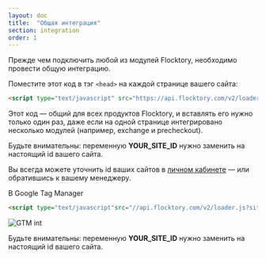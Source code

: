 ```yaml
---
layout: doc
title:  "Общая интеграция"
section: integration
order: 1
---
```


Прежде чем подключить любой из модулей Flocktory, необходимо провести общую интеграцию.

Поместите этот код в тэг `<head>` на каждой странице вашего сайта:

```html
<script type="text/javascript" src="https://api.flocktory.com/v2/loader.js?site_id=YOUR_SITE_ID" async="async"></script>
```

Этот код — общий для всех продуктов Flocktory, и вставлять его нужно только один раз, даже если на одной странице интегрировано несколько модулей (например, exchange и precheckout).

Будьте внимательны: переменную **YOUR_SITE_ID** нужно заменить на настоящий id вашего сайта.


Вы всегда можете уточнить id ваших сайтов в [личном кабинете](https://cabinet.flocktory.com/) — или обратившись к вашему менеджеру.


В Google Tag Manager 

```html
<script type="text/javascript"src="//api.flocktory.com/v2/loader.js?site_id=YOUR_SITE_ID" async="async"></script>
```
![GTM int](https://assets.flocktory.com/uploads/clients/1562/0b558f18-e280-4c42-bce7-eec0b0de2446_gtm__general.png)



Будьте внимательны: переменную **YOUR_SITE_ID** нужно заменить на настоящий id вашего сайта.
